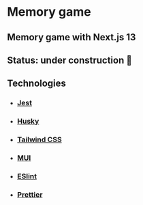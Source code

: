 # Memory game

## Memory game with Next.js 13

## Status: under construction 🚧

## Technologies

- ### [Jest](https://jestjs.io/pt-BR/)

- ### [Husky](https://typicode.github.io/husky/)

- ### [Tailwind CSS](https://tailwindcss.com/)

- ### [MUI](https://mui.com/)

- ### [ESlint](https://eslint.org/)

- ### [Prettier](https://prettier.io/)
